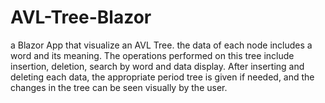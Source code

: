# AVL-Tree-Blazor
a Blazor App that visualize an AVL Tree. the data of each node includes a word and its meaning. The operations performed on this tree include insertion, deletion, search by word and data display. 
After inserting and deleting each data, the appropriate period tree is given if needed, and the changes in the tree can be seen visually by the user.
